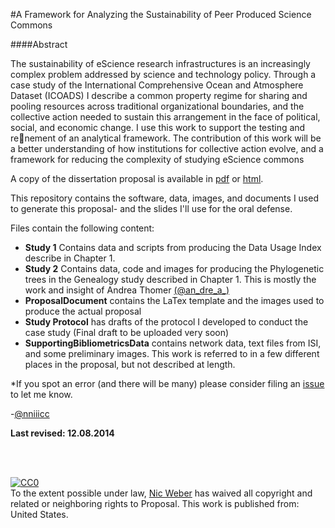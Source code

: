 #A Framework for Analyzing the Sustainability of Peer Produced Science Commons

####Abstract 

The sustainability of eScience research infrastructures is an increasingly complex problem addressed by science and technology policy. Through a case study of the International Comprehensive Ocean and Atmosphere Dataset
(ICOADS) I describe a common property regime for sharing and pooling resources across traditional organizational boundaries, and the collective action needed to sustain this arrangement in the face of political, social, and
economic change. I use this work to support the testing and renement of
an analytical framework. The contribution of this work will be a better understanding of how institutions for collective action evolve, and a framework for reducing the complexity of studying eScience commons


A copy of the dissertation proposal is available in [pdf](http://bit.ly/1uMHkln) or [html]().


This repository contains the software, data, images, and documents I used to generate this proposal- and the slides I'll use for the oral defense.


Files contain the following content:

+ **Study 1** Contains data and scripts from producing the Data Usage Index describe in Chapter 1. 
+ **Study 2** Contains data, code and images for producing the Phylogenetic trees in the Genealogy study described in Chapter 1. This is mostly the work and insight of Andrea Thomer  [(@an_dre_a_)](https://twitter.com/an_dre_a_)
+ **ProposalDocument** contains the LaTex template and the images used to produce the actual proposal
+ **Study Protocol** has drafts of the protocol I developed to conduct the case study (Final draft to be uploaded very soon)
+ **SupportingBibliometricsData** contains network data, text files from ISI, and some preliminary images. This work is referred to in a few different places in the proposal, but not described at length. 


*If you spot an error (and there will be many) please consider filing an [issue](https://github.com/nniiicc/DissertationProposal/issues) to let me know. 

-[@nniiicc](https://twitter.com/nniiicc)



**Last revised: 12.08.2014**




<br>
<br>
<p xmlns:dct="http://purl.org/dc/terms/" xmlns:vcard="http://www.w3.org/2001/vcard-rdf/3.0#">
  <a rel="license"
     href="http://creativecommons.org/publicdomain/zero/1.0/">
    <img src="http://i.creativecommons.org/p/zero/1.0/88x31.png" style="border-style: none;" alt="CC0" />
  </a>
  <br />
  To the extent possible under law,
  <a rel="dct:publisher"
     href="nicwe.be/dissertationproposal">
    <span property="dct:title">Nic Weber</span></a>
  has waived all copyright and related or neighboring rights to
  <span property="dct:title">Proposal</span>.
This work is published from:
<span property="vcard:Country" datatype="dct:ISO3166"
      content="US" about="nicwe.be/dissertationproposal">
  United States</span>.
</p>
